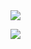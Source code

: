 <img src="https://capsule-render.vercel.app/api?type=Waving&height=200&color=auto&section=header&text=Welcome&fontAlignY=50&fontSize=70&desc=Jipsa's%20Git%20Page&descAlign=70" />

 <a href="https://velog.io/@pdi9450" target="_blank"><img src="https://img.shields.io/badge/velog-#20C997?style=flat-square&logo=velog&logoColor=white"/></a>
<!--
**10kor/10kor** is a ✨ _special_ ✨ repository because its `README.md` (this file) appears on your GitHub profile.

Here are some ideas to get you started:

- 🔭 I’m currently working on ...
- 🌱 I’m currently learning ...
- 👯 I’m looking to collaborate on ...
- 🤔 I’m looking for help with ...
- 💬 Ask me about ...
- 📫 How to reach me: ...
- 😄 Pronouns: ...
- ⚡ Fun fact: ...
-->
